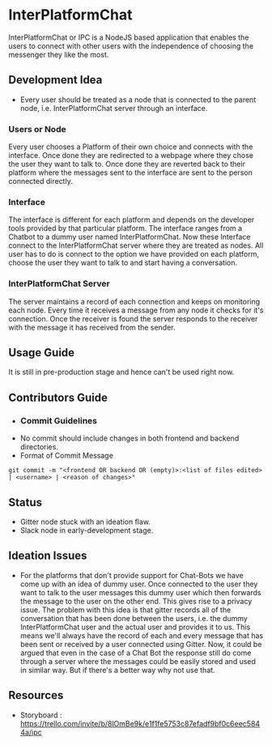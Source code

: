 # InterPlatformChat
InterPlatformChat or IPC is a NodeJS based application that enables the users to connect with other users with the independence of choosing the messenger they like the most.

## Development Idea
- Every user should be treated as a node that is connected to the parent node, i.e. InterPlatformChat server through an interface.

### Users or Node
Every user chooses a Platform of their own choice and connects with the interface. Once done they are redirected to a webpage where they chose the user they want to talk to. Once done they are reverted back to their platform where the messages sent to the interface are sent to the person connected directly.

### Interface
The interface is different for each platform and depends on the developer tools provided by that particular platform. The interface ranges from a Chatbot to a dummy user named InterPlatformChat. Now these Interface connect to the InterPlatformChat server where they are treated as nodes. All user has to do is connect to the option we have provided on each platform, choose the user they want to talk to and start having a conversation.

### InterPlatformChat Server
The server maintains a record of each connection and keeps on monitoring each node. Every time it receives a message from any node it checks for it's connection. Once the receiver is found the server responds to the receiver with the message it has received from the sender.

## Usage Guide
It is still in pre-production stage and hence can't be used right now.

## Contributors Guide
- ### Commit Guidelines
 - No commit should include changes in both frontend and backend directories.
 - Format of Commit Message
 ```
 git commit -m "<frontend OR backend OR (empty)>:<list of files edited> | <username> | <reason of changes>"
 ```

## Status
- Gitter node stuck with an ideation flaw.
- Slack node in early-development stage.

## Ideation Issues
- For the platforms that don't provide support for Chat-Bots we have come up with an idea of dummy user. Once connected to the user they want to talk to the user messages this dummy user which then forwards the message to the user on the other end. This gives rise to a privacy issue. The problem with this idea is that gitter records all of the conversation that has been done between the users, i.e. the dummy InterPlatformChat user and the actual user and provides it to us. This means we'll always have the record of each and every message that has been sent or received by a user connected using Gitter. Now, it could be argued that even in the case of a Chat Bot the response still do come through a server where the messages could be easily stored and used in similar way. But if there's a better way why not use that.

## Resources
- Storyboard : https://trello.com/invite/b/8lOmBe9k/e1f1fe5753c87efadf9bf0c6eec5844a/ipc
